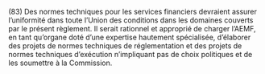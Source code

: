 (83) Des normes techniques pour les services financiers devraient assurer l’uniformité dans toute l’Union des conditions dans les domaines couverts par le présent règlement. Il serait rationnel et approprié de charger l’AEMF, en tant qu’organe doté d’une expertise hautement spécialisée, d’élaborer des projets de normes techniques de réglementation et des projets de normes techniques d’exécution n’impliquant pas de choix politiques et de les soumettre à la Commission.